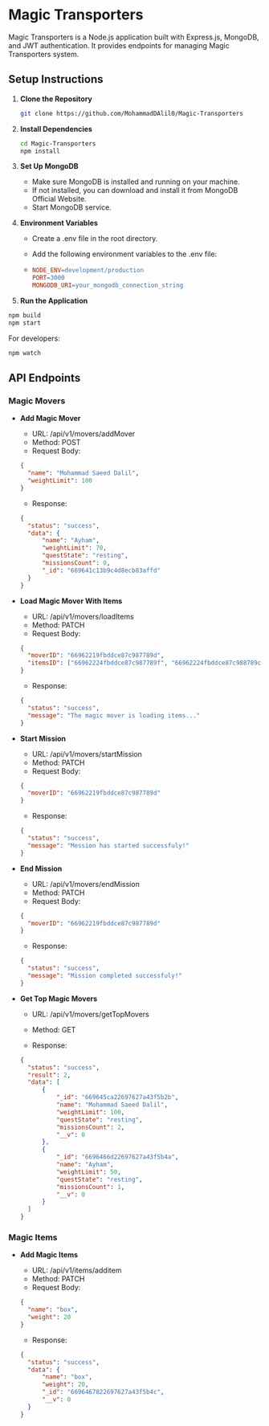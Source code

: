 # Magic Transporters

Magic Transporters is a Node.js application built with Express.js, MongoDB, and JWT authentication. It provides endpoints for managing Magic Transporters system.

## Setup Instructions

1. **Clone the Repository**

   ```bash
   git clone https://github.com/MohammadDAlil0/Magic-Transporters
   ```

2. **Install Dependencies**

   ```bash
   cd Magic-Transporters
   npm install
   ```

3. **Set Up MongoDB**

   - Make sure MongoDB is installed and running on your machine.
   - If not installed, you can download and install it from MongoDB Official Website.
   - Start MongoDB service.

4. **Environment Variables**

   - Create a .env file in the root directory.
   - Add the following environment variables to the .env file:

   - ```makefile
     NODE_ENV=development/production
     PORT=3000
     MONGODB_URI=your_mongodb_connection_string
     ```

5. **Run the Application**

```bash
npm build
npm start
```
For developers:
```bash
npm watch
```

## API Endpoints

### Magic Movers

- **Add Magic Mover**

  - URL: /api/v1/movers/addMover
  - Method: POST
  - Request Body:

  ```json
  {
    "name": "Mohammad Saeed Dalil",
    "weightLimit": 100
  }
  ```

  - Response:

  ```json
  {
    "status": "success",
    "data": {
        "name": "Ayham",
        "weightLimit": 70,
        "questState": "resting",
        "missionsCount": 0,
        "_id": "669641c13b9c4d8ecb83affd"
    }
  }
  ```

- **Load Magic Mover With Items**

  - URL: /api/v1/movers/loadItems
  - Method: PATCH
  - Request Body:

  ```json
  {
    "moverID": "66962219fbddce87c987789d",
    "itemsID": ["66962224fbddce87c987789f", "66962224fbddce87c988789c"]
  }
  ```

  - Response:

  ```json
  {
    "status": "success",
    "message": "The magic mover is loading items..."
  }
  ```

- **Start Mission**

  - URL: /api/v1/movers/startMission
  - Method: PATCH
  - Request Body:

  ```json
  {
    "moverID": "66962219fbddce87c987789d"
  }
  ```

  - Response:

  ```json
  {
    "status": "success",
    "message": "Mession has started successfuly!"
  }
  ```

- **End Mission**

  - URL: /api/v1/movers/endMission
  - Method: PATCH
  - Request Body:

  ```json
  {
    "moverID": "66962219fbddce87c987789d"
  }
  ```

  - Response:

  ```json
  {
    "status": "success",
    "message": "Mission completed successfuly!"
  }
  ```
- **Get Top Magic Movers**

  - URL: /api/v1/movers/getTopMovers
  - Method: GET

  - Response:

  ```json
  {
    "status": "success",
    "result": 2,
    "data": [
        {
            "_id": "669645ca22697627a43f5b2b",
            "name": "Mohammad Saeed Dalil",
            "weightLimit": 100,
            "questState": "resting",
            "missionsCount": 2,
            "__v": 0
        },
        {
            "_id": "6696466d22697627a43f5b4a",
            "name": "Ayham",
            "weightLimit": 50,
            "questState": "resting",
            "missionsCount": 1,
            "__v": 0
        }
    ]
  }
  ```

### Magic Items

- **Add Magic Items**

  - URL: /api/v1/items/additem
  - Method: PATCH
  - Request Body:

  ```json
  {
    "name": "box",
    "weight": 20
  }
  ```

  - Response:

  ```json
  {
    "status": "success",
    "data": {
        "name": "box",
        "weight": 20,
        "_id": "6696467822697627a43f5b4c",
        "__v": 0
    }
  }
  ```